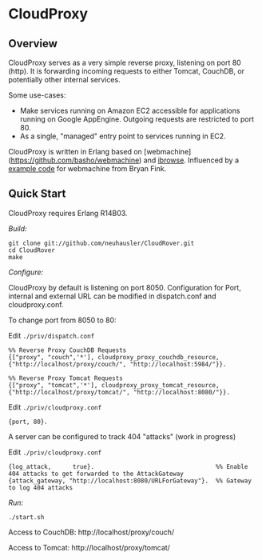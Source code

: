 # CloudProxy

## Overview

CloudProxy serves as a very simple reverse proxy, listening on port 80 (http). It is forwarding incoming requests to either Tomcat, CouchDB, or potentially other internal services.

Some use-cases:

 * Make services running on Amazon EC2 accessible for applications running on Google AppEngine. Outgoing requests are restricted to port 80.
 * As a single, "managed" entry point to services running in EC2.

CloudProxy is written in Erlang based on [webmachine] (https://github.com/basho/webmachine) and [ibrowse](https://github.com/cmullaparthi/ibrowse/).
Influenced by a [example code](https://bitbucket.org/bryan/wmexamples/) for webmachine from Bryan Fink. 


## Quick Start

CloudProxy requires Erlang R14B03.

*Build:*

```
git clone git://github.com/neuhausler/CloudRover.git
cd CloudRover
make
```

*Configure:*

CloudProxy by default is listening on port 8050. Configuration for Port, internal and external URL can be modified in dispatch.conf and cloudproxy.conf.

To change port from 8050 to 80:

Edit `./priv/dispatch.conf`

```
%% Reverse Proxy CouchDB Requests
{["proxy", "couch",'*'], cloudproxy_proxy_couchdb_resource, {"http://localhost/proxy/couch/", "http://localhost:5984/"}}.

%% Reverse Proxy Tomcat Requests
{["proxy", "tomcat",'*'], cloudproxy_proxy_tomcat_resource, {"http://localhost/proxy/tomcat/", "http://localhost:8080/"}}.
```


Edit `./priv/cloudproxy.conf`

```
{port, 80}.
```

A server can be configured to track 404 "attacks" (work in progress)

Edit `./priv/cloudproxy.conf`

```
{log_attack,      true}.                                  %% Enable 404 attacks to get forwarded to the AttackGateway
{attack_gateway, "http://localhost:8080/URLForGateway"}.  %% Gateway to log 404 attacks
```


*Run:*

```
./start.sh
```

Access to CouchDB: http://localhost/proxy/couch/

Access to Tomcat:  http://localhost/proxy/tomcat/




